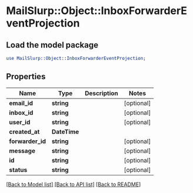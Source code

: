 # MailSlurp::Object::InboxForwarderEventProjection

## Load the model package
```perl
use MailSlurp::Object::InboxForwarderEventProjection;
```

## Properties
Name | Type | Description | Notes
------------ | ------------- | ------------- | -------------
**email_id** | **string** |  | [optional] 
**inbox_id** | **string** |  | [optional] 
**user_id** | **string** |  | [optional] 
**created_at** | **DateTime** |  | 
**forwarder_id** | **string** |  | [optional] 
**message** | **string** |  | [optional] 
**id** | **string** |  | [optional] 
**status** | **string** |  | [optional] 

[[Back to Model list]](../README#documentation-for-models) [[Back to API list]](../README#documentation-for-api-endpoints) [[Back to README]](../README)


